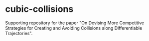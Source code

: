 # cubic-collisions
Supporting repository for the paper "On Devising More Competitive Strategies for Creating and Avoiding Collisions along Differentiable Trajectories".
